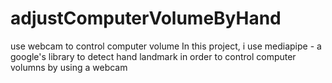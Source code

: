 # adjustComputerVolumeByHand
use webcam to control computer volume 
In this project, i use mediapipe - a google's library to detect hand landmark in order to control computer volumns by using a webcam
